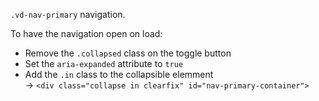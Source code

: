 `.vd-nav-primary` navigation.

To have the navigation open on load:
- Remove the `.collapsed` class on the toggle button
- Set the `aria-expanded` attribute to `true`
- Add the `.in` class to the collapsible elemment <br>→ `<div class="collapse in clearfix" id="nav-primary-container">`
